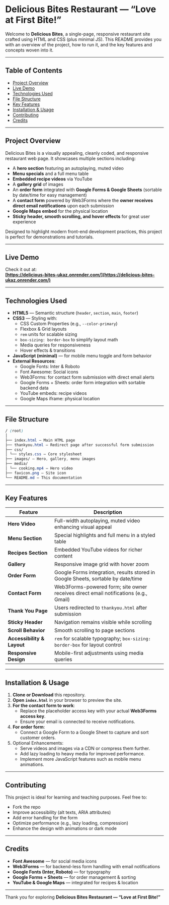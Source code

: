 # Delicious Bites Restaurant — “Love at First Bite!”

Welcome to **Delicious Bites**, a single-page, responsive restaurant site crafted using HTML and CSS (plus minimal JS). This README provides you with an overview of the project, how to run it, and the key features and concepts woven into it.

---

## Table of Contents

- [Project Overview](#project-overview)
- [Live Demo](#live-demo)
- [Technologies Used](#technologies-used)
- [File Structure](#file-structure)
- [Key Features](#key-features)
- [Installation & Usage](#installation--usage)
- [Contributing](#contributing)
- [Credits](#credits)

---

## Project Overview

Delicious Bites is a visually appealing, cleanly coded, and responsive restaurant web page. It showcases multiple sections including:

- A **hero section** featuring an autoplaying, muted video
- **Menu specials** and a full menu table
- **Embedded recipe videos** via YouTube
- A **gallery grid** of images
- An **order form** integrated with **Google Forms & Google Sheets** (sortable by date/time for easy management)
- A **contact form** powered by Web3Forms where the **owner receives direct email notifications** upon each submission
- **Google Maps embed** for the physical location
- **Sticky header, smooth scrolling, and hover effects** for great user experience

Designed to highlight modern front-end development practices, this project is perfect for demonstrations and tutorials.

---

## Live Demo

Check it out at:  
**[https://delicious-bites-ukaz.onrender.com/](https://delicious-bites-ukaz.onrender.com/)**

---

## Technologies Used

- **HTML5** — Semantic structure (`header`, `section`, `main`, `footer`)
- **CSS3** — Styling with:
  - CSS Custom Properties (e.g., `--color-primary`)
  - Flexbox & Grid layouts
  - `rem` units for scalable sizing
  - `box-sizing: border-box` to simplify layout math
  - Media queries for responsiveness
  - Hover effects & transitions
- **JavaScript (minimal)** — for mobile menu toggle and form behavior
- **External Resources**:
  - Google Fonts: Inter & Roboto
  - Font Awesome: Social icons
  - Web3Forms: for contact form submission with direct email alerts
  - Google Forms + Sheets: order form integration with sortable backend data
  - YouTube embeds: recipe videos
  - Google Maps iframe: physical location

---

## File Structure

```css
/ (root)
│
├── index.html — Main HTML page
├── thankyou.html — Redirect page after successful form submission
├── css/
│ └── styles.css — Core stylesheet
├── images/ — Hero, gallery, menu images
├── media/
│ └── cooking.mp4 — Hero video
├── favicon.png — Site icon
└── README.md — This documentation
```

---

## Key Features

| Feature                    | Description                                                                          |
| -------------------------- | ------------------------------------------------------------------------------------ |
| **Hero Video**             | Full-width autoplaying, muted video enhancing visual appeal                          |
| **Menu Section**           | Special highlights and full menu in a styled table                                   |
| **Recipes Section**        | Embedded YouTube videos for richer content                                           |
| **Gallery**                | Responsive image grid with hover zoom                                                |
| **Order Form**             | Google Forms integration, results stored in Google Sheets, sortable by date/time     |
| **Contact Form**           | Web3Forms-powered form; site owner receives direct email notifications (e.g., Gmail) |
| **Thank You Page**         | Users redirected to `thankyou.html` after submission                                 |
| **Sticky Header**          | Navigation remains visible while scrolling                                           |
| **Scroll Behavior**        | Smooth scrolling to page sections                                                    |
| **Accessibility & Layout** | `rem` for scalable typography; `box-sizing: border-box` for layout control           |
| **Responsive Design**      | Mobile-first adjustments using media queries                                         |

---

## Installation & Usage

1. **Clone or Download** this repository.
2. **Open `index.html`** in your browser to preview the site.
3. **For the contact form to work**:
   - Replace the placeholder access key with your actual **Web3Forms access key**.
   - Ensure your email is connected to receive notifications.
4. **For order form**:
   - Connect a Google Form to a Google Sheet to capture and sort customer orders.
5. Optional Enhancements:
   - Serve videos and images via a CDN or compress them further.
   - Add lazy loading to heavy media for improved performance.
   - Implement more JavaScript features such as mobile menu animations.

---

## Contributing

This project is ideal for learning and teaching purposes. Feel free to:

- Fork the repo
- Improve accessibility (alt texts, ARIA attributes)
- Add error handling for the form
- Optimize performance (e.g., lazy loading, compression)
- Enhance the design with animations or dark mode

---

## Credits

- **Font Awesome** — for social media icons
- **Web3Forms** — for backend-less form handling with email notifications
- **Google Fonts (Inter, Roboto)** — for typography
- **Google Forms + Sheets** — for order management & sorting
- **YouTube & Google Maps** — integrated for recipes & location

---

Thank you for exploring **Delicious Bites Restaurant — “Love at First Bite!”**
